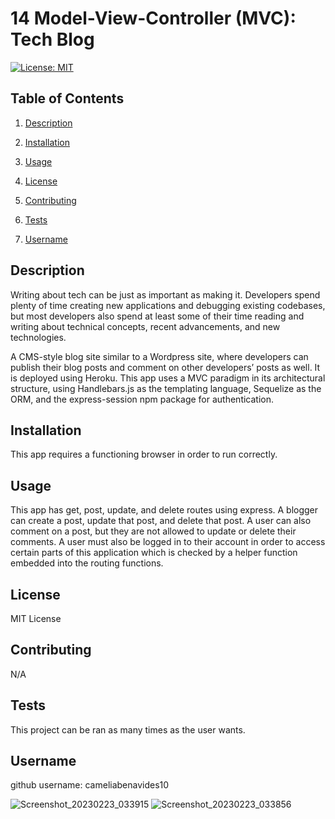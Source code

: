 
# 14 Model-View-Controller (MVC): Tech Blog

 [![License: MIT](https://img.shields.io/badge/License-MIT-yellow.svg)](https://opensource.org/licenses/MIT) 
 ## Table of Contents 

     
 1. [Description](#description) 
 2. [Installation](#installation) 
 3. [Usage](#usage) 
 4. [License](#license)
     
 5. [Contributing](#contributing) 
 6. [Tests](#tests) 
 7. [Username](#username) 


## Description

Writing about tech can be just as important as making it. Developers spend plenty of time creating new applications and debugging existing codebases, but most developers also spend at least some of their time reading and writing about technical concepts, recent advancements, and new technologies. 

A CMS-style blog site similar to a Wordpress site, where developers can publish their blog posts and comment on other developers’ posts as well. It is deployed using  Heroku. This app uses a MVC paradigm in its architectural structure, using Handlebars.js as the templating language, Sequelize as the ORM, and the express-session npm package for authentication.

## Installation
This app requires a functioning browser in order to run correctly. 

 ## Usage 
This app has get, post, update, and delete routes using express. A blogger can create a post, update that post, and delete that post. A user can also comment on a post, but they are not allowed to update or delete their comments. A user must also be logged in to their account in order to access certain parts of this application which is checked by a helper function embedded into the routing functions. 

 ## License 
 MIT License 
 
  ## Contributing
  N/A
  
  ## Tests 
 This project can be ran as many times as the user wants.
 
  ## Username 
 github username: cameliabenavides10
 
 ![Screenshot_20230223_033915](https://user-images.githubusercontent.com/118211489/221036404-0171cf61-04b7-4277-a694-4840c911f7db.png)
![Screenshot_20230223_033856](https://user-images.githubusercontent.com/118211489/221036412-36c18176-62cb-4656-9dc7-ca1d3165ccfd.png)

 
 
 
 
 
